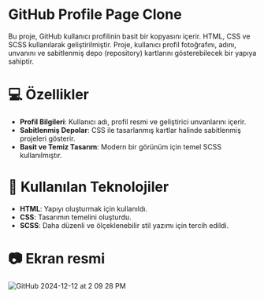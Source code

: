 # GitHub Profile Page Clone

Bu proje, GitHub kullanıcı profilinin basit bir kopyasını içerir. HTML, CSS ve SCSS kullanılarak geliştirilmiştir. 
Proje, kullanıcı profil fotoğrafını, adını, unvanını ve sabitlenmiş depo (repository) kartlarını gösterebilecek bir yapıya sahiptir.

# 💻 Özellikler

- **Profil Bilgileri**: Kullanıcı adı, profil resmi ve geliştirici unvanlarını içerir.
- **Sabitlenmiş Depolar**: CSS ile tasarlanmış kartlar halinde sabitlenmiş projeleri gösterir.
- **Basit ve Temiz Tasarım**: Modern bir görünüm için temel SCSS kullanılmıştır.

# 🚀 Kullanılan Teknolojiler

- **HTML**: Yapıyı oluşturmak için kullanıldı.
- **CSS**: Tasarımın temelini oluşturdu.
- **SCSS**: Daha düzenli ve ölçeklenebilir stil yazımı için tercih edildi.

# 📷 Ekran resmi
![GitHub 2024-12-12 at 2 09 28 PM](https://github.com/user-attachments/assets/c3afcf3a-2dd6-4f32-9e4d-c0a5f623f3e8)
